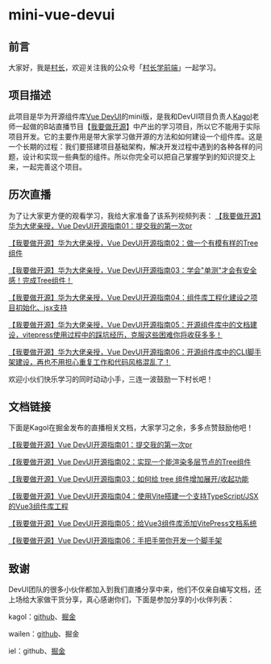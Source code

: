 # mini-vue-devui
## 前言

大家好，我是[村长](https://space.bilibili.com/480140591)，欢迎关注我的公众号「[村长学前端](https://space.bilibili.com/480140591)」一起学习。



## 项目描述

此项目是华为开源组件库[Vue DevUI](https://gitee.com/devui/vue-devui)的mini版，是我和DevUI项目负责人[Kagol](https://github.com/kagol)老师一起做的B站直播节目【[我要做开源](https://www.bilibili.com/video/BV1GU4y1N7eC)】中产出的学习项目，所以它不能用于实际项目开发。它的主要作用是带大家学习做开源的方法和如何建设一个组件库。这是一个长期的过程：我们要搭建项目基础架构，解决开发过程中遇到的各种各样的问题，设计和实现一些典型的组件。所以你完全可以把自己掌握学到的知识提交上来，一起完善这个项目。



## 历次直播

为了让大家更方便的观看学习，我给大家准备了该系列视频列表：
[【我要做开源】华为大佬亲授，Vue DevUI开源指南01：提交我的第一次pr](https://www.bilibili.com/video/BV1GU4y1N7eC/)

[【我要做开源】华为大佬亲授，Vue DevUI开源指南02：做一个有模有样的Tree组件](https://www.bilibili.com/video/BV1su411f7a1/)

[【我要做开源】华为大佬亲授，Vue DevUI开源指南03：学会"单测"才会有安全感！完成Tree组件！](https://www.bilibili.com/video/BV1Z64y187dR/)

[【我要做开源】华为大佬亲授，Vue DevUI开源指南04：组件库工程化建设之项目初始化、jsx支持](https://www.bilibili.com/video/BV1xR4y1H7yT/)

[【我要做开源】华为大佬亲授，Vue DevUI开源指南05：开源组件库中的文档建设，vitepress使用过程中的踩坑经历，克服这些困难你将收获多多！](https://www.bilibili.com/video/BV1r44y1x7sk/)

[【我要做开源】华为大佬亲授，Vue DevUI开源指南06：开源组件库中的CLI脚手架建设，再也不用担心重复工作和代码风格混乱了！](https://www.bilibili.com/video/BV1QQ4y1i7VV/)

欢迎小伙们快乐学习的同时动动小手，三连一波鼓励一下村长吧！



## 文档链接

下面是Kagol在掘金发布的直播相关文档，大家学习之余，多多点赞鼓励他吧！

[【我要做开源】Vue DevUI开源指南01：提交我的第一次pr](https://juejin.cn/post/7009273646884028430)

[【我要做开源】Vue DevUI开源指南02：实现一个能渲染多层节点的Tree组件](https://juejin.cn/post/7011535488171376671)

[【我要做开源】Vue DevUI开源指南03：如何给 tree 组件增加展开/收起功能](https://juejin.cn/post/7015023354847428645)

[【我要做开源】Vue DevUI开源指南04：使用Vite搭建一个支持TypeScript/JSX的Vue3组件库工程](https://juejin.cn/post/7017101147865350158)

[【我要做开源】Vue DevUI开源指南05：给Vue3组件库添加VitePress文档系统](https://juejin.cn/post/7019314307682795534)

[【我要做开源】Vue DevUI开源指南06：手把手带你开发一个脚手架](https://juejin.cn/post/7021915468046811144)



## 致谢

DevUI团队的很多小伙伴都加入到我们直播分享中来，他们不仅亲自编写文档，还上场给大家做干货分享，真心感谢你们，下面是参加分享的小伙伴列表：

kagol：[github](https://github.com/kagol)、[掘金](https://juejin.cn/user/712139267650141)

wailen：[github](https://github.com/SituC)、掘金

iel：github、[掘金](https://juejin.cn/user/1538972011203662)

